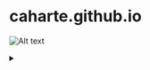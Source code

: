 # caharte.github.io


![Alt text](https://g.gravizo.com/source/custom_mark1?https%3A%2F%2Fraw.githubusercontent.com%2Fcaharte%2Fcaharte.github.io%2Fmaster%2FREADME.md?1)
<details> 
<summary></summary>
custom_mark13
@startditaa
+--------+   +-------+    +-------+
|        +---+ ditaa +--> |       |
|  Text  |   +-------+    |diagram|
|Document|   |!magic!|    |       |
|     {d}|   |   {d} |    |       |
+---+----+   +-------+    +-------+
    :                         ^
    |       Lots of work      |
    +-------------------------+
@endditaa
custom_mark13
</details>

